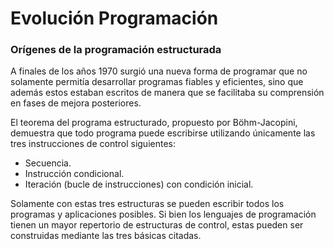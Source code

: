 # Evolución Programación
### Orígenes de la programación estructurada

A finales de los años 1970 surgió una nueva forma de programar que no solamente permitía desarrollar programas fiables y eficientes, sino que además estos estaban escritos de manera
que se facilitaba su comprensión en fases de mejora posteriores.

El teorema del programa estructurado, propuesto por Böhm-Jacopini, demuestra que todo programa puede escribirse utilizando únicamente las tres instrucciones de control siguientes:

- Secuencia.
- Instrucción condicional.
- Iteración (bucle de instrucciones) con condición inicial.

Solamente con estas tres estructuras se pueden escribir todos los programas y aplicaciones 
posibles. Si bien los lenguajes de programación tienen un mayor repertorio de estructuras de control, estas pueden ser construidas mediante las tres básicas citadas.